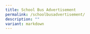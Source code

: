 ```yaml
---
title: School Bus Advertisement
permalink: /schoolbusadvertisement/
description: ""
variant: markdown
---
```

<div hidden="">
<p style="text-align:left;font-size: 25px; color: blue; font-weight: bold;">School Bus Advertisement</p>
<p style="text-align:left;font-size: 17px; color: black;">To apply, please refer to the Service Requirements and the Application Procedure below.</p>
<p style="text-align:left;font-size:19px; color: darkblue; font-weight: bold;">Service Requirements</p>
<p style="text-align:left;font-size:17px; color: black;">
	  
<a href="https://drive.google.com/file/d/1GoljZ_abWWZT1mD5cpqILAXK-jny1oZz/view?usp=sharing">[ Call for Proposal.pdf ]</a><br>
<a href="https://drive.google.com/file/d/1ptiUIgRfJJoeBCev0yXzYX4g3PQ4XPu2/view?usp=sharing">[ Agreement for Appointment of School Bus Operator.pdf ]</a>

	
</p><p style="text-align: left; font-size: 19px; color: darkblue; font-weight: bold;">Application Procedure</p>
<p style="text-align:left;font-size:17px; color: black;">
<a href="https://drive.google.com/file/d/1kRftjRIRewMFqonHv9ynsK7ihdtwLr0R/view?usp=sharing">1. Complete the [ Call for Proposal - Annex A.pdf</a></p>
<p style="text-align:left;font-size: 17px; color: black;">2.  Submit the completed Call for Proposal - Annex A by closing date, 11 July 2023, via email OR to the School's General Office.</p>


<p style="text-align:left;font-size:17px; color: black;">• Address: 10 Admiralty Link, Singapore 757521<br>
• Contact No: 6482 4650<br>
• Email: endeavour_ps@moe.edu.sg<br>
• Contact Person: Mr Chan Jian Xiong</p>

<p style="text-align: left; font-size: 19px; color: darkblue; font-weight: bold;">How to get there?
</p>
<p style="text-align: left; font-size: 17px; color: black; display: inline;">Nearest MRT Station: Sembawang MRT<br>
Buses: 859, 962</p></div>